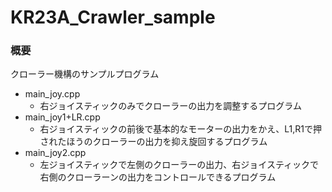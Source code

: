 # KR23A_Crawler_sample
### 概要
クローラー機構のサンプルプログラム  
- main_joy.cpp
  - 右ジョイスティックのみでクローラーの出力を調整するプログラム
- main_joy1+LR.cpp
  - 右ジョイスティックの前後で基本的なモーターの出力をかえ、L1,R1で押されたほうのクローラーの出力を抑え旋回するプログラム  
- main_joy2.cpp
  - 左ジョイスティックで左側のクローラーの出力、右ジョイスティックで右側のクローラーンの出力をコントロールできるプログラム
